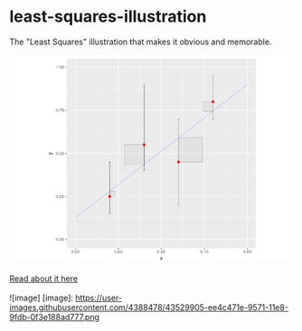 # least-squares-illustration
The "Least Squares" illustration that makes it obvious and memorable.
<br><br>
![least squares](/least-squares_files/Least_Squares.png)
<br><br>
[Read about it here](least-squares.md)
<br><br>
![image]
[image]: https://user-images.githubusercontent.com/4388478/43529905-ee4c471e-9571-11e8-9fdb-0f3e188ad777.png
